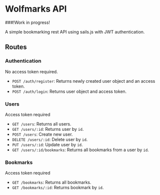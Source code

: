# Wolfmarks API

###!Work in progress!

A simple bookmarking rest API using sails.js with JWT authentication.

## Routes

### Authentication

No access token required.

- `POST /auth/register`: Returns newly created user object and an access token.
- `POST /auth/login`: Returns user object and access token.

### Users

Access token required

- `GET /users`: Returns all users.
- `GET /users/:id`: Returns user by `id`.
- `POST /users`: Create new user.
- `DELETE /users/:id`: Delete user by `id`.
- `PUT /users/:id`: Update user by `id`.
- `GET /users/:id/bookmarks`: Returns all bookmarks from a user by `id`.

### Bookmarks

Access token required

- `GET /bookmarks`: Returns all bookmarks.
- `GET /bookmarks/:id`: Returns bookmark by `id`.